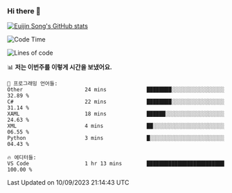 ### Hi there 👋

[![Euijin Song's GitHub stats](https://github-readme-stats.vercel.app/api?username=lstar2397&count_private=true&show_icons=true&theme=tokyonight&locale=kr)](https://github.com/anuraghazra/github-readme-stats)

<!--START_SECTION:waka-->
![Code Time](http://img.shields.io/badge/Code%20Time-174%20hrs%2015%20mins-blue)

![Lines of code](https://img.shields.io/badge/%EC%A0%80%EB%8A%94%20%EC%97%AC%ED%83%9C%EA%B9%8C%EC%A7%80%20-750.0%20thousand%20%EC%A4%84%EC%9D%98%20%EC%BD%94%EB%93%9C%EB%A5%BC%20%EC%9E%91%EC%84%B1%ED%96%88%EC%96%B4%EC%9A%94.-blue)

📊 **저는 이번주를 이렇게 시간을 보냈어요.** 

```text
💬 프로그래밍 언어들: 
Other                    24 mins             ████████░░░░░░░░░░░░░░░░░   32.89 % 
C#                       22 mins             ████████░░░░░░░░░░░░░░░░░   31.14 % 
XAML                     18 mins             ██████░░░░░░░░░░░░░░░░░░░   24.63 % 
XML                      4 mins              ██░░░░░░░░░░░░░░░░░░░░░░░   06.55 % 
Python                   3 mins              █░░░░░░░░░░░░░░░░░░░░░░░░   04.43 % 

🔥 에디터들: 
VS Code                  1 hr 13 mins        █████████████████████████   100.00 % 
```


 Last Updated on 10/09/2023 21:14:43 UTC
<!--END_SECTION:waka-->

<!--
**lstar2397/lstar2397** is a ✨ _special_ ✨ repository because its `README.md` (this file) appears on your GitHub profile.

Here are some ideas to get you started:

- 🔭 I’m currently working on ...
- 🌱 I’m currently learning ...
- 👯 I’m looking to collaborate on ...
- 🤔 I’m looking for help with ...
- 💬 Ask me about ...
- 📫 How to reach me: ...
- 😄 Pronouns: ...
- ⚡ Fun fact: ...
-->
